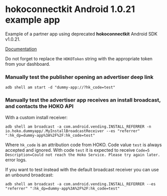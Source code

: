 # hokoconnectkit Android 1.0.21 example app

Example of a partner app using deprecated **hokoconnectkit** Android SDK v1.0.21.

[Documentation](http://yourdocs.hoko.io/advertiser/android/getting_started.html)

Do not forget to replace the `HOKOToken` string with the appropriate token from your dashboard.

### Manually test the publisher opening an advertiser deep link

`adb shell am start -d "dummy-app://?hk_code=test"`

### Manually test the advertiser app receives an install broadcast, and contacts the HOKO API

With a custom install receiver:

`adb shell am broadcast -a com.android.vending.INSTALL_REFERRER -n io.hoko.dummyapp/.MyInstallBroadcastReceiver --es "referrer" ":hk_dp=dummy-app%3A%2F%2F:hk_code=test"`

Where `hk_code` is an attribution code from HOKO. Code value `test` is always accepted and ignored. With code `test` it is expected to receive `Code=5 Description=Could not reach the Hoko Service. Please try again later.` error logs.

If you want to test instead with the default broadcast receiver you can use an unbound broadcast:

`adb shell am broadcast -a com.android.vending.INSTALL_REFERRER --es "referrer" ":hk_dp=dummy-app%3A%2F%2F:hk_code=test"`

